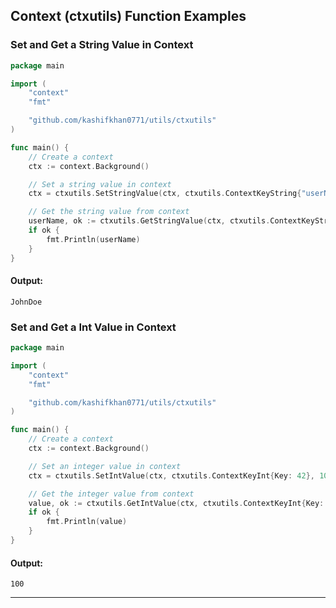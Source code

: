 ## Context (ctxutils) Function Examples

### Set and Get a String Value in Context

```go
package main

import (
	"context"
	"fmt"

	"github.com/kashifkhan0771/utils/ctxutils"
)

func main() {
	// Create a context
	ctx := context.Background()

	// Set a string value in context
	ctx = ctxutils.SetStringValue(ctx, ctxutils.ContextKeyString{"userName"}, "JohnDoe")

	// Get the string value from context
	userName, ok := ctxutils.GetStringValue(ctx, ctxutils.ContextKeyString{"userName"})
	if ok {
		fmt.Println(userName)
	}
}
```

#### Output:

```
JohnDoe
```

### Set and Get a Int Value in Context

```go
package main

import (
	"context"
	"fmt"

	"github.com/kashifkhan0771/utils/ctxutils"
)

func main() {
	// Create a context
	ctx := context.Background()

	// Set an integer value in context
	ctx = ctxutils.SetIntValue(ctx, ctxutils.ContextKeyInt{Key: 42}, 100)

	// Get the integer value from context
	value, ok := ctxutils.GetIntValue(ctx, ctxutils.ContextKeyInt{Key: 42})
	if ok {
		fmt.Println(value)
	}
}

```

#### Output:

```
100
```

---
